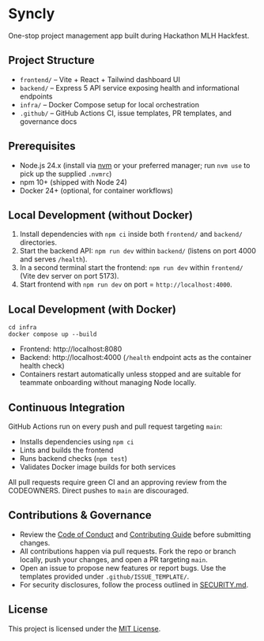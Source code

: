 # Syncly
One-stop project management app built during Hackathon MLH Hackfest.

## Project Structure
- `frontend/` – Vite + React + Tailwind dashboard UI
- `backend/` – Express 5 API service exposing health and informational endpoints
- `infra/` – Docker Compose setup for local orchestration
- `.github/` – GitHub Actions CI, issue templates, PR templates, and governance docs

## Prerequisites
- Node.js 24.x (install via [nvm](https://github.com/nvm-sh/nvm) or your preferred manager; run `nvm use` to pick up the supplied `.nvmrc`)
- npm 10+ (shipped with Node 24)
- Docker 24+ (optional, for container workflows)

## Local Development (without Docker)
1. Install dependencies with `npm ci` inside both `frontend/` and `backend/` directories.
2. Start the backend API: `npm run dev` within `backend/` (listens on port 4000 and serves `/health`).
3. In a second terminal start the frontend: `npm run dev` within `frontend/` (Vite dev server on port 5173).
4. Start frontend with `npm run dev` on port = `http://localhost:4000`.

## Local Development (with Docker)
```
cd infra
docker compose up --build
```
- Frontend: http://localhost:8080
- Backend: http://localhost:4000 (`/health` endpoint acts as the container health check)
- Containers restart automatically unless stopped and are suitable for teammate onboarding without managing Node locally.

## Continuous Integration
GitHub Actions run on every push and pull request targeting `main`:
- Installs dependencies using `npm ci`
- Lints and builds the frontend
- Runs backend checks (`npm test`)
- Validates Docker image builds for both services

All pull requests require green CI and an approving review from the CODEOWNERS. Direct pushes to `main` are discouraged.

## Contributions & Governance
- Review the [Code of Conduct](CODE_OF_CONDUCT.md) and [Contributing Guide](CONTRIBUTING.md) before submitting changes.
- All contributions happen via pull requests. Fork the repo or branch locally, push your changes, and open a PR targeting `main`.
- Open an issue to propose new features or report bugs. Use the templates provided under `.github/ISSUE_TEMPLATE/`.
- For security disclosures, follow the process outlined in [SECURITY.md](SECURITY.md).

## License
This project is licensed under the [MIT License](LICENSE).
